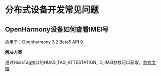 # 分布式设备开发常见问题

## OpenHarmony设备如何查看IMEI号

适用于：Openharmony 3.2 Beta5 API 9

**解决方案**

通过HuksTag接口的HUKS\_TAG\_ATTESTATION\_ID\_IMEI参数可以获取。[参考文档](../reference/apis/js-apis-huks.md)

